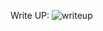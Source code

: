 Write UP:
![writeup](https://user-images.githubusercontent.com/53899365/102468771-f758a600-4077-11eb-906b-412bbab54409.jpeg)
